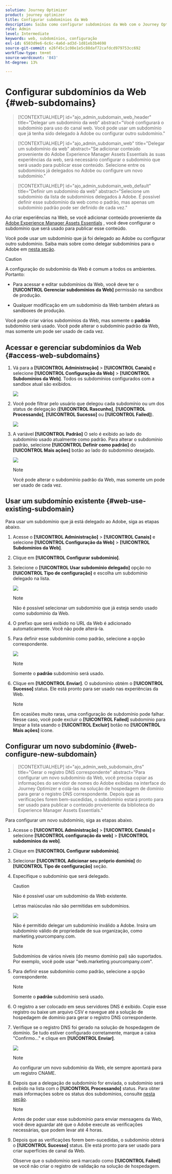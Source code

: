 ```yaml
---
solution: Journey Optimizer
product: journey optimizer
title: Configurar subdomínios da Web
description: Saiba como configurar subdomínios da Web com o Journey Optimizer
role: Admin
level: Intermediate
keywords: web, subdomínios, configuração
exl-id: 6503d9e6-6c6c-4a6d-ad3d-1d81eb3b4698
source-git-commit: e26f45c1c08e1e5c88daf72cafdcd979753cc692
workflow-type: tm+mt
source-wordcount: '843'
ht-degree: 13%

---
```


# Configurar subdomínios da Web {#web-subdomains}

>[!CONTEXTUALHELP]
>id="ajo_admin_subdomain_web_header"
>title="Delegar um subdomínio da web"
>abstract="Você configurará o subdomínio para uso do canal web. Você pode usar um subdomínio que já tenha sido delegado à Adobe ou configurar outro subdomínio."

>[!CONTEXTUALHELP]
>id="ajo_admin_subdomain_web"
>title="Delegar um subdomínio da web"
>abstract="Se adicionar conteúdo proveniente do Adobe Experience Manager Assets Essentials às suas experiências da web, será necessário configurar o subdomínio que será usado para publicar esse conteúdo. Selecione entre os subdomínios já delegados no Adobe ou configure um novo subdomínio."

>[!CONTEXTUALHELP]
>id="ajo_admin_subdomain_web_default"
>title="Definir um subdomínio da web"
>abstract="Selecione um subdomínio da lista de subdomínios delegados à Adobe. É possível definir esse subdomínio da web como o padrão, mas apenas um subdomínio padrão pode ser definido de cada vez."

Ao criar experiências na Web, se você adicionar conteúdo proveniente da [Adobe Experience Manager Assets Essentials](../content-management/assets-essentials.md) , você deve configurar o subdomínio que será usado para publicar esse conteúdo.

Você pode usar um subdomínio que já foi delegado ao Adobe ou configurar outro subdomínio. Saiba mais sobre como delegar subdomínios para o Adobe em [nesta seção](../configuration/delegate-subdomain.md).

>[!CAUTION]
>
>A configuração do subdomínio da Web é comum a todos os ambientes. Portanto:
>
>* Para acessar e editar subdomínios da Web, você deve ter o **[!UICONTROL Gerenciar subdomínios da Web]** permissão na sandbox de produção.
>
> * Qualquer modificação em um subdomínio da Web também afetará as sandboxes de produção.

Você pode criar vários subdomínios da Web, mas somente o **padrão** subdomínio será usado. Você pode alterar o subdomínio padrão da Web, mas somente um pode ser usado de cada vez.

## Acessar e gerenciar subdomínios da Web {#access-web-subdomains}

1. Vá para a **[!UICONTROL Administração]** > **[!UICONTROL Canais]** e selecione **[!UICONTROL Configuração da Web]** > **[!UICONTROL Subdomínios da Web]**. Todos os subdomínios configurados com a sandbox atual são exibidos.

   ![](assets/web-access-subdomains.png)

1. Você pode filtrar pelo usuário que delegou cada subdomínio ou um dos status de delegação (**[!UICONTROL Rascunho]**, **[!UICONTROL Processando]**, **[!UICONTROL Sucesso]** ou **[!UICONTROL Failed]**).

   ![](assets/web-filter-subdomains.png)

1. A variável **[!UICONTROL Padrão]** O selo é exibido ao lado do subdomínio usado atualmente como padrão. Para alterar o subdomínio padrão, selecione **[!UICONTROL Definir como padrão]** do **[!UICONTROL Mais ações]** botão ao lado do subdomínio desejado.

   ![](assets/web-subdomain-default.png)

   >[!NOTE]
   >
   >Você pode alterar o subdomínio padrão da Web, mas somente um pode ser usado de cada vez.

## Usar um subdomínio existente {#web-use-existing-subdomain}

Para usar um subdomínio que já está delegado ao Adobe, siga as etapas abaixo.

1. Acesse o **[!UICONTROL Administração]** > **[!UICONTROL Canais]** e selecione **[!UICONTROL Configuração da Web]** > **[!UICONTROL Subdomínios da Web]**.

1. Clique em **[!UICONTROL Configurar subdomínio]**.

1. Selecione o **[!UICONTROL Usar subdomínio delegado]** opção no **[!UICONTROL Tipo de configuração]** e escolha um subdomínio delegado na lista.

   ![](assets/web-subdomain-details.png)

   >[!NOTE]
   >
   >Não é possível selecionar um subdomínio que já esteja sendo usado como subdomínio da Web.

1. O prefixo que será exibido no URL da Web é adicionado automaticamente. Você não pode alterá-la.

1. Para definir esse subdomínio como padrão, selecione a opção correspondente.

   ![](assets/web-subdomain-details-default.png)

   >[!NOTE]
   >
   >Somente o **padrão** subdomínio será usado.

1. Clique em **[!UICONTROL Enviar]**. O subdomínio obtém o **[!UICONTROL Sucesso]** status. Ele está pronto para ser usado nas experiências da Web.

   >[!NOTE]
   >
   >Em ocasiões muito raras, uma configuração de subdomínio pode falhar. Nesse caso, você pode excluir o **[!UICONTROL Failed]** subdomínio para limpar a lista usando o **[!UICONTROL Excluir]** botão no **[!UICONTROL Mais ações]** ícone.

## Configurar um novo subdomínio {#web-configure-new-subdomain}

>[!CONTEXTUALHELP]
>id="ajo_admin_web_subdomain_dns"
>title="Gerar o registro DNS correspondente"
>abstract="Para configurar um novo subdomínio da Web, você precisa copiar as informações do servidor de nomes do Adobe exibidas na interface do Journey Optimizer e colá-las na solução de hospedagem de domínio para gerar o registro DNS correspondente. Depois que as verificações forem bem-sucedidas, o subdomínio estará pronto para ser usado para publicar o conteúdo proveniente da biblioteca do Experience Manager Assets Essentials."

Para configurar um novo subdomínio, siga as etapas abaixo.

1. Acesse o **[!UICONTROL Administração]** > **[!UICONTROL Canais]** e selecione **[!UICONTROL configuração da web]** > **[!UICONTROL subdomínios da web]**.

1. Clique em **[!UICONTROL Configurar subdomínio]**.

1. Selecionar **[!UICONTROL Adicionar seu próprio domínio]** do **[!UICONTROL Tipo de configuração]** seção.

1. Especifique o subdomínio que será delegado.

   >[!CAUTION]
   >
   >Não é possível usar um subdomínio da Web existente.
   >
   >Letras maiúsculas não são permitidas em subdomínios.

   ![](assets/web-add-your-own-domain.png)

   Não é permitido delegar um subdomínio inválido a Adobe. Insira um subdomínio válido de propriedade de sua organização, como marketing.yourcompany.com.

   >[!NOTE]
   >
   >Subdomínios de vários níveis (do mesmo domínio pai) são suportados. Por exemplo, você pode usar &quot;web.marketing.yourcompany.com&quot;.

1. Para definir esse subdomínio como padrão, selecione a opção correspondente.

   >[!NOTE]
   >
   >Somente o **padrão** subdomínio será usado.

1. O registro a ser colocado em seus servidores DNS é exibido. Copie esse registro ou baixe um arquivo CSV e navegue até a solução de hospedagem de domínio para gerar o registro DNS correspondente.

1. Verifique se o registro DNS foi gerado na solução de hospedagem de domínio. Se tudo estiver configurado corretamente, marque a caixa &quot;Confirmo...&quot; e clique em **[!UICONTROL Enviar]**.

   ![](assets/web-add-your-own-domain-confirm.png)

   >[!NOTE]
   >
   >Ao configurar um novo subdomínio da Web, ele sempre apontará para um registro CNAME.

1. Depois que a delegação de subdomínio for enviada, o subdomínio será exibido na lista com o **[!UICONTROL Processando]** status. Para obter mais informações sobre os status dos subdomínios, consulte [nesta seção](../configuration/about-subdomain-delegation.md#access-delegated-subdomains).<!--Same statuses?-->

   >[!NOTE]
   >
   >Antes de poder usar esse subdomínio para enviar mensagens da Web, você deve aguardar até que o Adobe execute as verificações necessárias, que podem levar até 4 horas.

1. Depois que as verificações forem bem-sucedidas, o subdomínio obterá o **[!UICONTROL Sucesso]** status. Ele está pronto para ser usado para criar superfícies de canal da Web.

   Observe que o subdomínio será marcado como **[!UICONTROL Failed]** se você não criar o registro de validação na solução de hospedagem.


<!--
Only a subdomain with the **[!UICONTROL Success]** status can be set as default.
You cannot delete a subdomain with the **[!UICONTROL Processing]** status.
-->